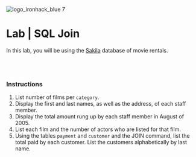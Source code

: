 ![logo_ironhack_blue 7](https://user-images.githubusercontent.com/23629340/40541063-a07a0a8a-601a-11e8-91b5-2f13e4e6b441.png)

# Lab | SQL Join

In this lab, you will be using the [Sakila](https://dev.mysql.com/doc/sakila/en/) database of movie rentals.

<br><br>

### Instructions

1. List number of films per `category`.
2. Display the first and last names, as well as the address, of each staff member.
3. Display the total amount rung up by each staff member in August of 2005.
4. List each film and the number of actors who are listed for that film.
5. Using the tables `payment` and `customer` and the JOIN command, list the total paid by each customer. List the customers alphabetically by last name.
